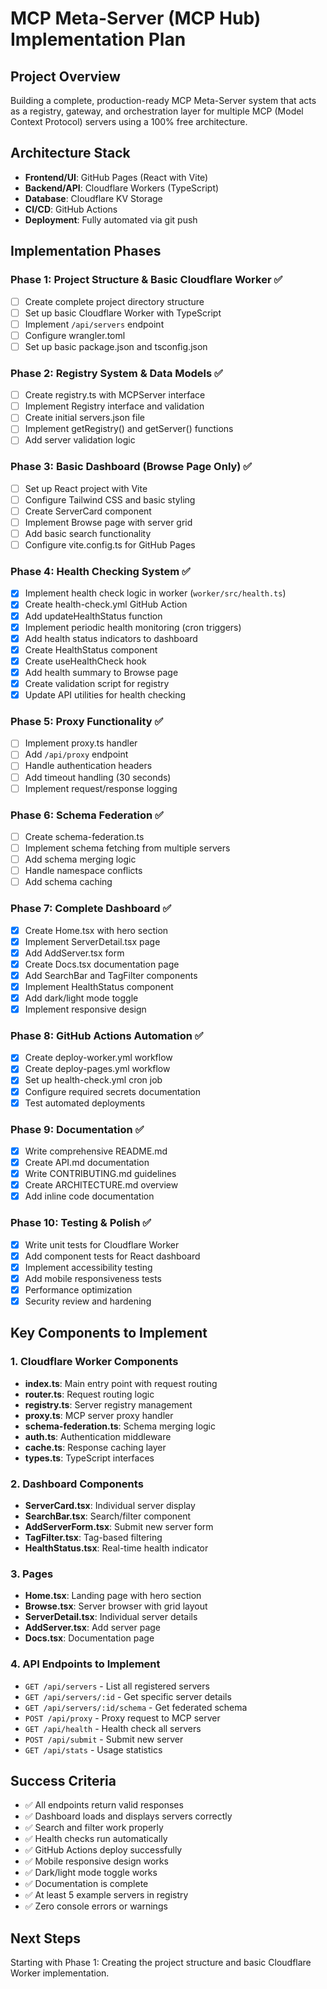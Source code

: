 # MCP Meta-Server (MCP Hub) Implementation Plan

## Project Overview
Building a complete, production-ready MCP Meta-Server system that acts as a registry, gateway, and orchestration layer for multiple MCP (Model Context Protocol) servers using a 100% free architecture.

## Architecture Stack
- **Frontend/UI**: GitHub Pages (React with Vite)
- **Backend/API**: Cloudflare Workers (TypeScript)
- **Database**: Cloudflare KV Storage
- **CI/CD**: GitHub Actions
- **Deployment**: Fully automated via git push

## Implementation Phases

### Phase 1: Project Structure & Basic Cloudflare Worker ✅
- [ ] Create complete project directory structure
- [ ] Set up basic Cloudflare Worker with TypeScript
- [ ] Implement `/api/servers` endpoint
- [ ] Configure wrangler.toml
- [ ] Set up basic package.json and tsconfig.json

### Phase 2: Registry System & Data Models ✅
- [ ] Create registry.ts with MCPServer interface
- [ ] Implement Registry interface and validation
- [ ] Create initial servers.json file
- [ ] Implement getRegistry() and getServer() functions
- [ ] Add server validation logic

### Phase 3: Basic Dashboard (Browse Page Only) ✅
- [ ] Set up React project with Vite
- [ ] Configure Tailwind CSS and basic styling
- [ ] Create ServerCard component
- [ ] Implement Browse page with server grid
- [ ] Add basic search functionality
- [ ] Configure vite.config.ts for GitHub Pages

### Phase 4: Health Checking System ✅
- [x] Implement health check logic in worker (`worker/src/health.ts`)
- [x] Create health-check.yml GitHub Action
- [x] Add updateHealthStatus function
- [x] Implement periodic health monitoring (cron triggers)
- [x] Add health status indicators to dashboard
- [x] Create HealthStatus component
- [x] Create useHealthCheck hook
- [x] Add health summary to Browse page
- [x] Create validation script for registry
- [x] Update API utilities for health checking

### Phase 5: Proxy Functionality ✅
- [ ] Implement proxy.ts handler
- [ ] Add `/api/proxy` endpoint
- [ ] Handle authentication headers
- [ ] Add timeout handling (30 seconds)
- [ ] Implement request/response logging

### Phase 6: Schema Federation ✅
- [ ] Create schema-federation.ts
- [ ] Implement schema fetching from multiple servers
- [ ] Add schema merging logic
- [ ] Handle namespace conflicts
- [ ] Add schema caching

### Phase 7: Complete Dashboard ✅
- [x] Create Home.tsx with hero section
- [x] Implement ServerDetail.tsx page
- [x] Add AddServer.tsx form
- [x] Create Docs.tsx documentation page
- [x] Add SearchBar and TagFilter components
- [x] Implement HealthStatus component
- [x] Add dark/light mode toggle
- [x] Implement responsive design

### Phase 8: GitHub Actions Automation ✅
- [x] Create deploy-worker.yml workflow
- [x] Create deploy-pages.yml workflow
- [x] Set up health-check.yml cron job
- [x] Configure required secrets documentation
- [x] Test automated deployments

### Phase 9: Documentation ✅
- [x] Write comprehensive README.md
- [x] Create API.md documentation
- [x] Write CONTRIBUTING.md guidelines
- [x] Create ARCHITECTURE.md overview
- [x] Add inline code documentation

### Phase 10: Testing & Polish ✅
- [x] Write unit tests for Cloudflare Worker
- [x] Add component tests for React dashboard
- [x] Implement accessibility testing
- [x] Add mobile responsiveness tests
- [x] Performance optimization
- [x] Security review and hardening

## Key Components to Implement

### 1. Cloudflare Worker Components
- **index.ts**: Main entry point with request routing
- **router.ts**: Request routing logic
- **registry.ts**: Server registry management
- **proxy.ts**: MCP server proxy handler
- **schema-federation.ts**: Schema merging logic
- **auth.ts**: Authentication middleware
- **cache.ts**: Response caching layer
- **types.ts**: TypeScript interfaces

### 2. Dashboard Components
- **ServerCard.tsx**: Individual server display
- **SearchBar.tsx**: Search/filter component
- **AddServerForm.tsx**: Submit new server form
- **TagFilter.tsx**: Tag-based filtering
- **HealthStatus.tsx**: Real-time health indicator

### 3. Pages
- **Home.tsx**: Landing page with hero section
- **Browse.tsx**: Server browser with grid layout
- **ServerDetail.tsx**: Individual server details
- **AddServer.tsx**: Add server page
- **Docs.tsx**: Documentation page

### 4. API Endpoints to Implement
- `GET /api/servers` - List all registered servers
- `GET /api/servers/:id` - Get specific server details
- `GET /api/servers/:id/schema` - Get federated schema
- `POST /api/proxy` - Proxy request to MCP server
- `GET /api/health` - Health check all servers
- `POST /api/submit` - Submit new server
- `GET /api/stats` - Usage statistics

## Success Criteria
- ✅ All endpoints return valid responses
- ✅ Dashboard loads and displays servers correctly
- ✅ Search and filter work properly
- ✅ Health checks run automatically
- ✅ GitHub Actions deploy successfully
- ✅ Mobile responsive design works
- ✅ Dark/light mode toggle works
- ✅ Documentation is complete
- ✅ At least 5 example servers in registry
- ✅ Zero console errors or warnings

## Next Steps
Starting with Phase 1: Creating the project structure and basic Cloudflare Worker implementation.

